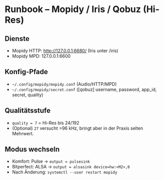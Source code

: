 # Runbook – Mopidy / Iris / Qobuz (Hi-Res)

## Dienste
- Mopidy HTTP: http://127.0.0.1:6680/ (Iris unter /iris)
- Mopidy MPD: 127.0.0.1:6600

## Konfig-Pfade
- `~/.config/mopidy/mopidy.conf` (Audio/HTTP/MPD)
- `~/.config/mopidy/secret.conf` ([qobuz] username, password, app_id, secret, quality)

## Qualitätsstufe
- `quality = 7` = Hi-Res bis 24/192
- (Optional) `27` versucht >96 kHz, bringt aber in der Praxis selten Mehrwert.

## Modus wechseln
- Komfort: Pulse → `output = pulsesink`
- Bitperfect: ALSA → `output = alsasink device=hw:<M2>,0`
- Nach Änderung: `systemctl --user restart mopidy`
